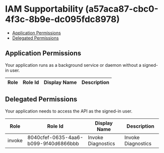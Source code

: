 # IAM Supportability (a57aca87-cbc0-4f3c-8b9e-dc095fdc8978)
- [Application Permissions](#application-permissions)
- [Delegated Permissions](#delegated-permissions)

## Application Permissions
Your application runs as a background service or daemon without a signed-in user.

| Role | Role Id | Display Name | Description |
|---|---|---|---|

## Delegated Permissions
Your application needs to access the API as the signed-in user. 

| Role | Role Id | Display Name | Description |
|---|---|---|---|
| invoke | 8040cfef-0635-4aa6-b099-9f40d6866bbb | Invoke Diagnostics | Invoke Diagnostics |

